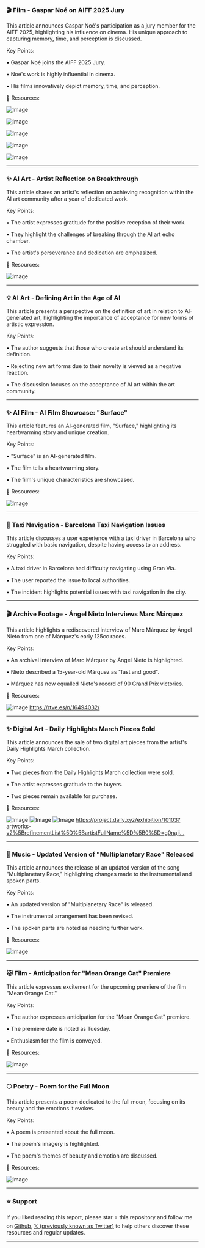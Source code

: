 ### 🎬 Film - Gaspar Noé on AIFF 2025 Jury

This article announces Gaspar Noé's participation as a jury member for the AIFF 2025, highlighting his influence on cinema.  His unique approach to capturing memory, time, and perception is discussed.


Key Points:

• Gaspar Noé joins the AIFF 2025 Jury.


• Noé's work is highly influential in cinema.


• His films innovatively depict memory, time, and perception.



🔗 Resources:

![Image](https://pbs.twimg.com/media/GmRpzbgbYAASYgw?format=jpg&name=360x360)

![Image](https://pbs.twimg.com/media/GmRp9plXYAADxqM?format=jpg&name=360x360)

![Image](https://pbs.twimg.com/media/GmRqBfNbYAAekTQ?format=jpg&name=360x360)

![Image](https://pbs.twimg.com/media/GmRqKDJW0AAPGM1?format=jpg&name=360x360)

![Image](https://pbs.twimg.com/ext_tw_video_thumb/1901625080209174528/pu/img/bP-Ztvo0hlpM-5_P?format=jpg&name=240x240)

---

### ✨ AI Art - Artist Reflection on Breakthrough

This article shares an artist's reflection on achieving recognition within the AI art community after a year of dedicated work.


Key Points:

• The artist expresses gratitude for the positive reception of their work.


• They highlight the challenges of breaking through the AI art echo chamber.


• The artist's perseverance and dedication are emphasized.



🔗 Resources:

![Image](https://pbs.twimg.com/media/GmLYaPOa8AIgzua?format=jpg&name=small)

---

### 💡 AI Art - Defining Art in the Age of AI

This article presents a perspective on the definition of art in relation to AI-generated art, highlighting the importance of acceptance for new forms of artistic expression.


Key Points:

• The author suggests that those who create art should understand its definition.


• Rejecting new art forms due to their novelty is viewed as a negative reaction.


• The discussion focuses on the acceptance of AI art within the art community.


---

### ✨ AI Film - AI Film Showcase: "Surface"

This article features an AI-generated film, "Surface," highlighting its heartwarming story and unique creation.


Key Points:

• "Surface" is an AI-generated film.


• The film tells a heartwarming story.


• The film's unique characteristics are showcased.



🔗 Resources:

![Image](https://pbs.twimg.com/ext_tw_video_thumb/1901734377132064768/pu/img/Bpc6jyoe3CBpalb7.jpg)

---

### 🤖 Taxi Navigation - Barcelona Taxi Navigation Issues

This article discusses a user experience with a taxi driver in Barcelona who struggled with basic navigation, despite having access to an address.


Key Points:

• A taxi driver in Barcelona had difficulty navigating using Gran Via.


• The user reported the issue to local authorities.


• The incident highlights potential issues with taxi navigation in the city.



---

### 🎬  Archive Footage - Ángel Nieto Interviews Marc Márquez

This article highlights a rediscovered interview of Marc Márquez by Ángel Nieto from one of Márquez's early 125cc races.


Key Points:

• An archival interview of Marc Márquez by Ángel Nieto is highlighted.


• Nieto described a 15-year-old Márquez as "fast and good".


• Márquez has now equalled Nieto's record of 90 Grand Prix victories.



🔗 Resources:

![Image](https://pbs.twimg.com/ext_tw_video_thumb/1901592909176295424/pu/img/xaR-cEzIo3XOWBqR.jpg)
https://rtve.es/n/16494032/

---

### ✨ Digital Art - Daily Highlights March Pieces Sold

This article announces the sale of two digital art pieces from the artist's Daily Highlights March collection.


Key Points:

• Two pieces from the Daily Highlights March collection were sold.


• The artist expresses gratitude to the buyers.


• Two pieces remain available for purchase.



🔗 Resources:

![Image](https://pbs.twimg.com/ext_tw_video_thumb/1901631694362267648/pu/img/G1Zr_eBI5iVC6z-7.jpg)
![Image](https://pbs.twimg.com/ext_tw_video_thumb/1901631694479798272/pu/img/2tHEZW87ldIcWOYQ.jpg)
![Image](https://pbs.twimg.com/ext_tw_video_thumb/1901631694702366720/pu/img/OtOFZRFdIPiO7zco.jpg)
https://project.daily.xyz/exhibition/10103?artworks-v2%5BrefinementList%5D%5BartistFullName%5D%5B0%5D=g0naji…

---

### 🎵 Music - Updated Version of "Multiplanetary Race" Released

This article announces the release of an updated version of the song "Multiplanetary Race," highlighting changes made to the instrumental and spoken parts.


Key Points:

• An updated version of "Multiplanetary Race" is released.


• The instrumental arrangement has been revised.


• The spoken parts are noted as needing further work.



🔗 Resources:

![Image](https://pbs.twimg.com/ext_tw_video_thumb/1901385161721143296/pu/img/c1GfQTqpDxqHfIau.jpg)

---

### 🐱  Film - Anticipation for "Mean Orange Cat" Premiere

This article expresses excitement for the upcoming premiere of the film "Mean Orange Cat."


Key Points:

• The author expresses anticipation for the "Mean Orange Cat" premiere.


• The premiere date is noted as Tuesday.


• Enthusiasm for the film is conveyed.



🔗 Resources:

![Image](https://pbs.twimg.com/media/Gl78b34bcAAnghx?format=jpg&name=small)

---

### 🌕 Poetry - Poem for the Full Moon

This article presents a poem dedicated to the full moon, focusing on its beauty and the emotions it evokes.


Key Points:

• A poem is presented about the full moon.


• The poem's imagery is highlighted.


• The poem's themes of beauty and emotion are discussed.



🔗 Resources:

![Image](https://pbs.twimg.com/media/GmOcUWDa0AAYHV1?format=jpg&name=small)


---

### ⭐️ Support

If you liked reading this report, please star ⭐️ this repository and follow me on [Github](https://github.com/Drix10), [𝕏 (previously known as Twitter)](https://x.com/DRIX_10_) to help others discover these resources and regular updates.

---